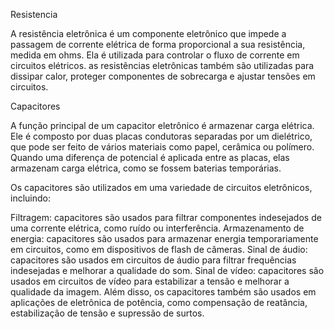 Resistencia

A resistência eletrônica é um componente eletrônico que impede a passagem de corrente elétrica de forma proporcional a sua resistência, medida em ohms. Ela é utilizada para controlar o fluxo de corrente em circuitos elétricos. as resistências eletrônicas também são utilizadas para dissipar calor, proteger componentes de sobrecarga e ajustar tensões em circuitos. 


Capacitores

A função principal de um capacitor eletrônico é armazenar carga elétrica. Ele é composto por duas placas condutoras separadas por um dielétrico, que pode ser feito de vários materiais como papel, cerâmica ou polímero. Quando uma diferença de potencial é aplicada entre as placas, elas armazenam carga elétrica, como se fossem baterias temporárias.

Os capacitores são utilizados em uma variedade de circuitos eletrônicos, incluindo:

Filtragem: capacitores são usados ​​para filtrar componentes indesejados de uma corrente elétrica, como ruído ou interferência.
Armazenamento de energia: capacitores são usados ​​para armazenar energia temporariamente em circuitos, como em dispositivos de flash de câmeras.
Sinal de áudio: capacitores são usados ​​em circuitos de áudio para filtrar frequências indesejadas e melhorar a qualidade do som.
Sinal de vídeo: capacitores são usados ​​em circuitos de vídeo para estabilizar a tensão e melhorar a qualidade da imagem.
Além disso, os capacitores também são usados ​​em aplicações de eletrônica de potência, como compensação de reatância, estabilização de tensão e supressão de surtos.
